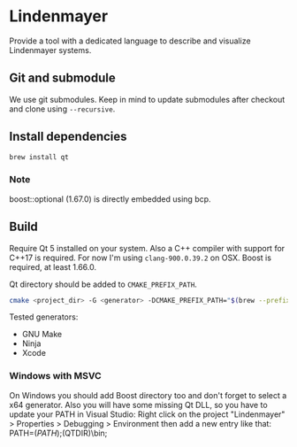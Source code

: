 # Lindenmayer

Provide a tool with a dedicated language to describe and visualize Lindenmayer systems.

## Git and submodule
We use git submodules. Keep in mind to update submodules after
checkout and clone using `--recursive`.

## Install dependencies
```bash
brew install qt
```

### Note
boost::optional (1.67.0) is directly embedded using bcp.

## Build

Require Qt 5 installed on your system.
Also a C++ compiler with support for C++17 is required.
For now I'm using `clang-900.0.39.2` on OSX.
Boost is required, at least 1.66.0.

Qt directory should be added to `CMAKE_PREFIX_PATH`.

```bash
cmake <project_dir> -G <generator> -DCMAKE_PREFIX_PATH="$(brew --prefix qt)"
```

Tested generators:
 - GNU Make
 - Ninja
 - Xcode
 
### Windows with MSVC
On Windows you should add Boost directory too and don't forget to select a x64 generator.
Also you will have some missing Qt DLL, so you have to update your PATH in Visual Studio:
Right click on the project "Lindenmayer" > Properties > Debugging > Environment then add a new entry like that:
PATH=$(PATH);$(QTDIR)\bin;

